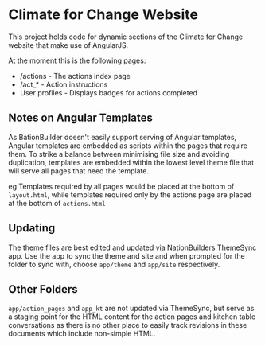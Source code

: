 # Climate for Change Website
This project holds code for dynamic sections of the Climate for Change website that make use of AngularJS.

At the moment this is the following pages:

* /actions - The actions index page
* /act_* - Action instructions
* User profiles - Displays badges for actions completed

## Notes on Angular Templates
As BationBuilder doesn't easily support serving of Angular templates, Angular templates are embedded as scripts within the pages that require them.
To strike a balance between minimising file size and avoiding duplication, templates are embedded within the lowest level theme file that will serve all pages that need the template.

eg Templates required by all pages would be placed at the bottom of `layout.html`, while templates required only by the actions page are placed at the bottom of `actions.html`

## Updating

The theme files are best edited and updated via NationBuilders [ThemeSync](http://nationbuilder.com/theme_sync) app.
Use the app to sync the theme and site and when prompted for the folder to sync with, choose `app/theme` and `app/site` respectively.

## Other Folders
`app/action_pages` and `app_kt` are not updated via ThemeSync, but serve as a staging point for the HTML content for the action pages and kitchen table conversations as there is no other place to easily track revisions in these documents which include non-simple HTML.